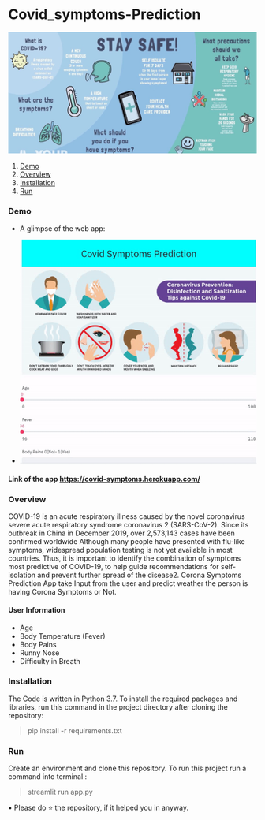 # Covid_symptoms-Prediction
![Sweetviz](https://github.com/ayushkesh/Covid_symptoms-Prediction/blob/master/covid_19.jpg)



1. [ Demo ](#demo)
2. [ Overview ](#overview)
3. [ Installation](#install)
4. [ Run ](#run)
<a name="demo"></a>
### Demo

* A glimpse of the web app:

- ![GIF](covid.gif)
#### Link of the app https://covid-symptoms.herokuapp.com/

<a name="overview"></a>
### Overview
COVID-19 is an acute respiratory illness caused by the novel coronavirus severe acute respiratory syndrome coronavirus 2 (SARS-CoV-2).
Since its outbreak in China in December 2019, over 2,573,143 cases have been confirmed worldwide Although many people have presented with flu-like symptoms, widespread population testing is not yet available in most countries. Thus, it is important to identify the combination of symptoms most predictive of COVID-19,
to help guide recommendations for self-isolation and prevent further spread of the disease2. 
Corona Symptoms Prediction App take Input from the user and predict weather the person is having Corona Symptoms or Not.
#### User Information
- Age
- Body Temperature (Fever)
- Body Pains
- Runny Nose
- Difficulty in Breath

### Installation

The Code is written in Python 3.7. To install the required packages and libraries, run this command in the project directory after cloning the repository:

> pip install -r requirements.txt

<a name="run" > </a>
### Run

Create an environment and clone this repository. To run this project run a command into terminal :

> streamlit run app.py

• Please do ⭐ the repository, if it helped you in anyway.
